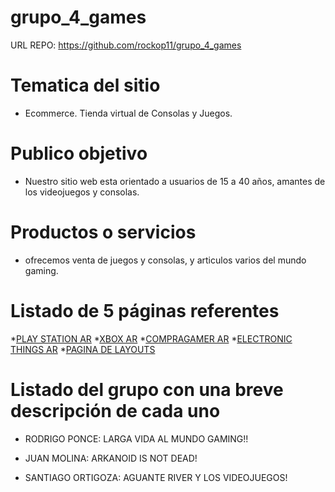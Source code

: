 # grupo_4_games

URL REPO: https://github.com/rockop11/grupo_4_games

# Tematica del sitio
- Ecommerce. Tienda virtual de Consolas y Juegos.


# Publico objetivo
- Nuestro sitio web esta orientado a usuarios de 15 a 40 años, amantes de los videojuegos y consolas.

# Productos o servicios
- ofrecemos venta de juegos y consolas, y articulos varios del mundo gaming.

# Listado de 5 páginas referentes
*[PLAY STATION AR](https://www.playstation.com/es-ar/)
*[XBOX AR](https://www.xbox.com/es-AR/)
*[COMPRAGAMER AR](https://www.compragamer.com/)
*[ELECTRONIC THINGS AR](https://www.electronicthings.com.ar/)
*[PAGINA DE LAYOUTS](https://www.behance.net/gallery/47770539/Drap-Agency-Branding)


# Listado del grupo con una breve descripción de cada uno
* RODRIGO PONCE: LARGA VIDA AL MUNDO GAMING!!

* JUAN MOLINA: ARKANOID IS NOT DEAD!

* SANTIAGO ORTIGOZA: AGUANTE RIVER Y LOS VIDEOJUEGOS!



